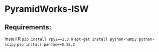 # PyramidWorks-ISW

## Requirements:

Install R
`pip install rpy2==2.3.0`
`apt-get install python-numpy python-scipy`
`pip install pandas==0.15.2`
